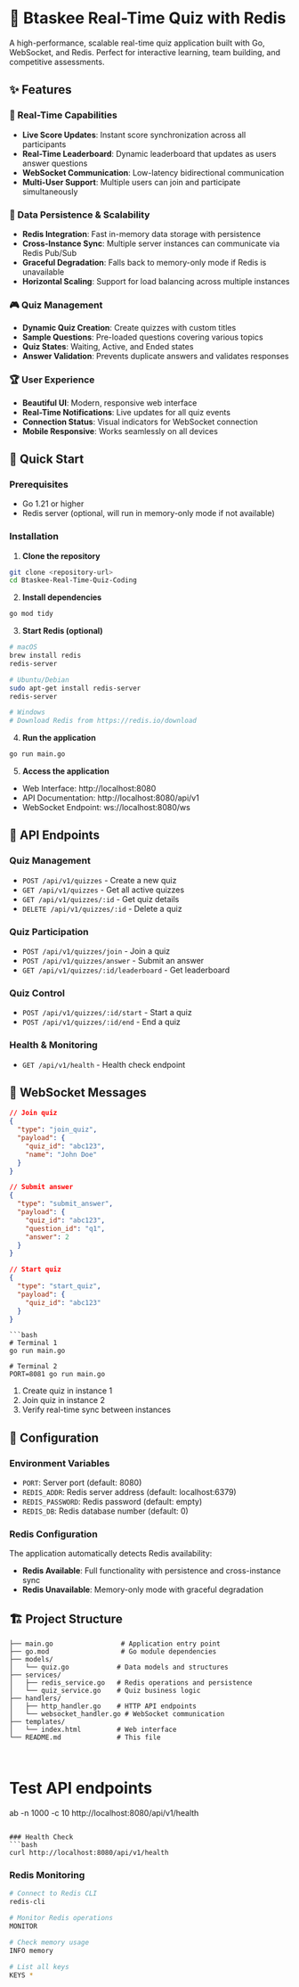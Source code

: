 # 🎯 Btaskee Real-Time Quiz with Redis

A high-performance, scalable real-time quiz application built with Go, WebSocket, and Redis. Perfect for interactive learning, team building, and competitive assessments.

## ✨ Features

### 🚀 Real-Time Capabilities
- **Live Score Updates**: Instant score synchronization across all participants
- **Real-Time Leaderboard**: Dynamic leaderboard that updates as users answer questions
- **WebSocket Communication**: Low-latency bidirectional communication
- **Multi-User Support**: Multiple users can join and participate simultaneously

### 💾 Data Persistence & Scalability
- **Redis Integration**: Fast in-memory data storage with persistence
- **Cross-Instance Sync**: Multiple server instances can communicate via Redis Pub/Sub
- **Graceful Degradation**: Falls back to memory-only mode if Redis is unavailable
- **Horizontal Scaling**: Support for load balancing across multiple instances

### 🎮 Quiz Management
- **Dynamic Quiz Creation**: Create quizzes with custom titles
- **Sample Questions**: Pre-loaded questions covering various topics
- **Quiz States**: Waiting, Active, and Ended states
- **Answer Validation**: Prevents duplicate answers and validates responses

### 🏆 User Experience
- **Beautiful UI**: Modern, responsive web interface
- **Real-Time Notifications**: Live updates for all quiz events
- **Connection Status**: Visual indicators for WebSocket connection
- **Mobile Responsive**: Works seamlessly on all devices


## 🚀 Quick Start

### Prerequisites
- Go 1.21 or higher
- Redis server (optional, will run in memory-only mode if not available)

### Installation

1. **Clone the repository**
```bash
git clone <repository-url>
cd Btaskee-Real-Time-Quiz-Coding
```

2. **Install dependencies**
```bash
go mod tidy
```

3. **Start Redis (optional)**
```bash
# macOS
brew install redis
redis-server

# Ubuntu/Debian
sudo apt-get install redis-server
redis-server

# Windows
# Download Redis from https://redis.io/download
```

4. **Run the application**
```bash
go run main.go
```

5. **Access the application**
- Web Interface: http://localhost:8080
- API Documentation: http://localhost:8080/api/v1
- WebSocket Endpoint: ws://localhost:8080/ws

## 📡 API Endpoints

### Quiz Management
- `POST /api/v1/quizzes` - Create a new quiz
- `GET /api/v1/quizzes` - Get all active quizzes
- `GET /api/v1/quizzes/:id` - Get quiz details
- `DELETE /api/v1/quizzes/:id` - Delete a quiz

### Quiz Participation
- `POST /api/v1/quizzes/join` - Join a quiz
- `POST /api/v1/quizzes/answer` - Submit an answer
- `GET /api/v1/quizzes/:id/leaderboard` - Get leaderboard

### Quiz Control
- `POST /api/v1/quizzes/:id/start` - Start a quiz
- `POST /api/v1/quizzes/:id/end` - End a quiz

### Health & Monitoring
- `GET /api/v1/health` - Health check endpoint

## 🔌 WebSocket Messages

```json
// Join quiz
{
  "type": "join_quiz",
  "payload": {
    "quiz_id": "abc123",
    "name": "John Doe"
  }
}

// Submit answer
{
  "type": "submit_answer",
  "payload": {
    "quiz_id": "abc123",
    "question_id": "q1",
    "answer": 2
  }
}

// Start quiz
{
  "type": "start_quiz",
  "payload": {
    "quiz_id": "abc123"
  }
}
```


```
```bash
# Terminal 1
go run main.go

# Terminal 2
PORT=8081 go run main.go
```
1. Create quiz in instance 1
2. Join quiz in instance 2
3. Verify real-time sync between instances

## 🔧 Configuration

### Environment Variables
- `PORT`: Server port (default: 8080)
- `REDIS_ADDR`: Redis server address (default: localhost:6379)
- `REDIS_PASSWORD`: Redis password (default: empty)
- `REDIS_DB`: Redis database number (default: 0)

### Redis Configuration
The application automatically detects Redis availability:
- **Redis Available**: Full functionality with persistence and cross-instance sync
- **Redis Unavailable**: Memory-only mode with graceful degradation

## 🏗️ Project Structure

```
├── main.go                 # Application entry point
├── go.mod                  # Go module dependencies
├── models/
│   └── quiz.go            # Data models and structures
├── services/
│   ├── redis_service.go   # Redis operations and persistence
│   └── quiz_service.go    # Quiz business logic
├── handlers/
│   ├── http_handler.go    # HTTP API endpoints
│   └── websocket_handler.go # WebSocket communication
├── templates/
│   └── index.html         # Web interface
└── README.md              # This file



```
# Test API endpoints
ab -n 1000 -c 10 http://localhost:8080/api/v1/health
```

### Health Check
```bash
curl http://localhost:8080/api/v1/health
```

### Redis Monitoring
```bash
# Connect to Redis CLI
redis-cli

# Monitor Redis operations
MONITOR

# Check memory usage
INFO memory

# List all keys
KEYS *
```





